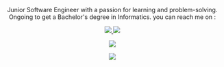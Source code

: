 <p align="center">
  Junior Software Engineer with a passion for learning and problem-solving.<br/>
  Ongoing to get a Bachelor's degree in Informatics. you can reach me on :
</p>
<p align="center">
  <a target="_blank" href="mailto:rhy159753@gmail.com">
    <img src="https://img.shields.io/badge/Gmail-D14836?style=for-the-badge&logo=gmail&logoColor=white" />
  </a>
  <a target="_blank" href="https://www.linkedin.com/in/muhammad-rizal-28339b191/">
    <img src="https://img.shields.io/badge/LinkedIn-0077B5?style=for-the-badge&logo=linkedin&logoColor=white" />
  </a>
</p>
<div>
  <p align="center">
    <img src="https://github-readme-stats.vercel.app/api/top-langs?username=rhynarukami&layout=compact&langs_count=10&border_color=ffffff&theme=codeSTACKr"/>
  </p>
  <p align="center">
    <a href="https://git.io/streak-stats">
      <img src="https://streak-stats.demolab.com/?user=rhynarukami&theme=codeSTACKr"/>
    </a>
  </p>
</div>
<!--
**rhynarukami/rhynarukami** is a ✨ _special_ ✨ repository because its `README.md` (this file) appears on your GitHub profile.

Here are some ideas to get you started:

- 🔭 I’m currently working on ...
- 🌱 I’m currently learning ...
- 👯 I’m looking to collaborate on ...
- 🤔 I’m looking for help with ...
- 💬 Ask me about ...
- 📫 How to reach me: ...
- 😄 Pronouns: ...
- ⚡ Fun fact: ...
-->
